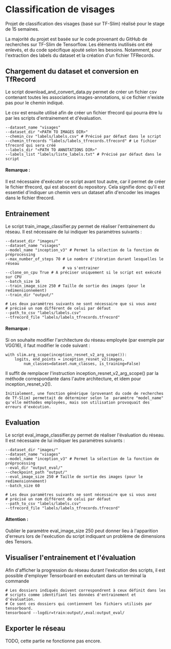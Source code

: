 # Classification de visages
Projet de classification des visages (basé sur TF-Slim) réalisé pour le stage de 15 semaines.

La majorité du projet est basée sur le code provenant du GitHub de recherches sur TF-Slim de Tensorflow. Les éléments inutilisés ont été enlevés, et du code spécifique ajouté selon les besoins. Notamment, pour l'extraction des labels du dataset et la création d'un fichier TFRecords.

## Chargement du dataset et conversion en TfRecord
Le script download_and_convert_data.py permet de créer un fichier csv 
contenant toutes les associations images-annotations, si ce fichier 
n'existe pas pour le chemin indiqué. 

Le csv est ensuite utilisé afin de créer un fichier tfrecord qui 
pourra être lu par les scripts d'entrainement et d'évaluation. 

    --dataset_name "visages" 
    --dataset_dir "<PATH TO IMAGES DIR>" 
    --chemin_csv "labels/labels.csv" # Précisé par défaut dans le script
    --chemin_tfrecords "labels/labels_tfrecords.tfrecord" # Le fichier tfrecord qui sera créé
    --labels_dir "<PATH TO ANNOTATIONS DIR>" 
    --labels_list "labels/liste_labels.txt" # Précisé par défaut dans le script

#### Remarque :
Il est nécessaire d'exécuter ce script avant tout autre, car il permet 
de créer le fichier tfrecord, qui est abscent du repository. Cela 
signifie donc qu'il est essentiel d'indiquer un chemin vers un dataset
afin d'encoder les images dans le fichier tfrecord.

## Entrainement

Le script train_image_classifier.py permet de réaliser l'entrainement du réseau. Il est
nécessaire de lui indiquer les paramètres suivants : 
    
    --dataset_dir "images/" 
    --dataset_name "visages" 
    --model_name "inception_v3" # Permet la sélection de la fonction de préprocessing
    --max_number_of_steps 70 # Le nombre d'itération durant lesquelles le réseau
                             # va s'entrainer
    --clone_on_cpu True # A préciser uniquement si le script est exécuté sur CPU
    --batch_size 16 
    --train_image_size 250 # Taille de sortie des images (pour le redimensionnement)
    --train_dir "output/"
     
    # Les deux paramètres suivants ne sont nécessaire que si vous avez
    # précisé un nom différent de celui par défaut
    --path_to_csv "labels/labels.csv"
    --tfrecord_file "labels/labels_tfrecords.tfrecord"

#### Remarque :

Si on souhaite modifier l'architecture du réseau employée (par exemple par VGG16),
il faut modifier le code suivant :

    with slim.arg_scope(inception_resnet_v2_arg_scope()):
        logits, end_points = inception_resnet_v2(images, 
            num_classes=dataset.num_classes, is_training=False)

Il suffit de remplacer l'instruction inception_resnet_v2_arg_scope() par la méthode
correspondante dans l'autre architecture, et idem pour inception_resnet_v2().

`Initialement, une fonction générique (provenant du code de recherches de Tf-Slim) permettait de déterminer selon le 
paramètre "model_name" qu'elle méthodes employées, mais son utilisation
provoquait des erreurs d'exécution.`

## Evaluation

Le script eval_image_classifier.py permet de réaliser l'évaluation du réseau. Il est
nécessaire de lui indiquer les paramètres suivants : 

    --dataset_dir "images/" 
    --dataset_name "visages" 
    --model_name "inception_v3" # Permet la sélection de la fonction de préprocessing
    --eval_dir "output_eval/" 
    --checkpoint_path "output/" 
    --eval_image_size 250 # Taille de sortie des images (pour le redimensionnement)
    --batch_size 60
     
    # Les deux paramètres suivants ne sont nécessaire que si vous avez
    # précisé un nom différent de celui par défaut
    --path_to_csv "labels/labels.csv"
    --tfrecord_file "labels/labels_tfrecords.tfrecord"

#### Attention : 
Oublier le paramètre eval_image_size 250 peut donner lieu à l'apparition d'erreurs
lors de l'exécution du script indiquant un problème de dimensions des Tensors.


## Visualiser l'entrainement et l'évaluation

Afin d'afficher la progression du réseau durant l'exécution des scripts, 
il est possible d'employer Tensorboard en exécutant dans un terminal la commande

    # Les dossiers indiqués doivent correspondrent à ceux définit dans les
    # scripts comme identifiant les données d'entrainement et d'évaluation.
    # Ce sont ces dossiers qui contiennent les fichiers utilisés par tensorboard. 
    tensorboard --logdir=train:output/,eval:output_eval/
    
## Exporter le réseau

TODO, cette partie ne fonctionne pas encore.
